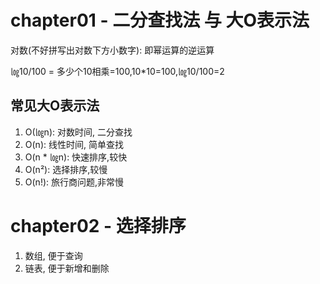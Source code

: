 # chapter01 - 二分查找法 与 大O表示法

对数(不好拼写出对数下方小数字): 即幂运算的逆运算 

㏒10/100 = 多少个10相乘=100,10*10=100,㏒10/100=2  

## 常见大O表示法

1. O(㏒n): 对数时间, 二分查找
2. O(n): 线性时间, 简单查找
3. O(n * ㏒n): 快速排序,较快
4. O(n²): 选择排序,较慢
5. O(n!): 旅行商问题,非常慢


# chapter02 - 选择排序

1. 数组, 便于查询
2. 链表, 便于新增和删除